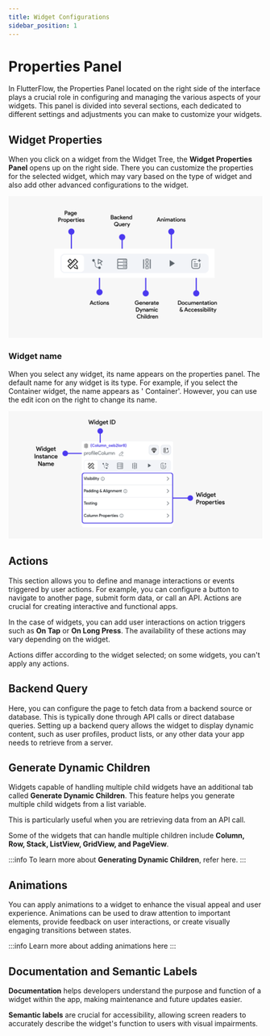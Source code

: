 ```yaml
---
title: Widget Configurations
sidebar_position: 1
---
```


# Properties Panel

In FlutterFlow, the Properties Panel located on the right side of the interface plays a crucial role
in configuring and managing the various aspects of your widgets. This panel is divided into several
sections, each dedicated to different settings and adjustments you can make to customize your
widgets.

## Widget Properties

When you click on a widget from the Widget Tree, the **Widget Properties Panel** opens up on the
right side. There you can customize the properties for the selected widget, which may vary
based on the type of widget and also add other advanced configurations to the widget.

![advanced-configs-widgets.png](..%2Fimgs%2Fadvanced-configs-widgets.png)

### Widget name

When you select any widget, its name appears on the properties panel. The default name for any
widget is its type. For example, if you select the Container widget, the name appears as '
Container'. However, you can use the edit icon on the right to change its name.

![widget-properties.png](..%2Fimgs%2Fwidget-properties.png)

## Actions

This section allows you to define and manage interactions or events triggered by user actions. For
example, you can configure a button to navigate to another page, submit form data, or call an API.
Actions are crucial for creating interactive and functional apps.

In the case of widgets, you can add user interactions on action triggers such as **On Tap** or **On
Long
Press**. The availability of these actions may vary depending on the widget.

Actions differ according to the widget selected; on some widgets, you can't apply any actions.

## Backend Query

Here, you can configure the page to fetch data from a backend source or database. This is
typically done through API calls or direct database queries. Setting up a backend query allows
the widget to display dynamic content, such as user profiles, product lists, or any other data your
app needs to retrieve from a server.

## Generate Dynamic Children

Widgets capable of handling multiple child widgets have an additional tab called **Generate Dynamic
Children**. This feature helps you generate multiple child widgets from a list variable.

This is particularly useful when you are retrieving data from an API call.

Some of the widgets that can handle multiple children include **Column, Row, Stack, ListView,
GridView, and PageView**.

:::info
To learn more about **Generating Dynamic Children**, refer here.
:::

## Animations
You can apply animations to a widget to enhance the visual appeal and user experience. Animations can be used to draw attention to important elements, provide feedback on user interactions, or create visually engaging transitions between states. 

:::info
Learn more about adding animations here
:::

## Documentation and Semantic Labels
**Documentation** helps developers understand the purpose and function of a widget within the app, 
making maintenance and future updates easier.

**Semantic labels** are crucial for accessibility, allowing screen readers to accurately describe 
the widget's function to users with visual impairments.